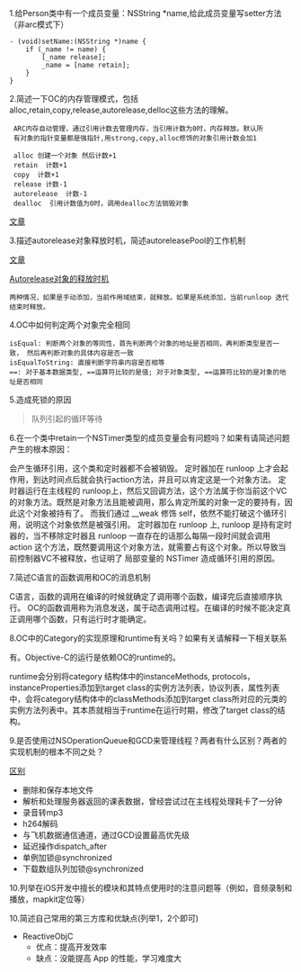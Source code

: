 1.给Person类中有一个成员变量：NSString *name,给此成员变量写setter方法（非arc模式下）

	- (void)setName:(NSString *)name {
	    if (_name != name) {
	        [_name release];
	        _name = [name retain];
	    }
	}
	
2.简述一下OC的内存管理模式，包括alloc,retain,copy,release,autorelease,delloc这些方法的理解。

	 ARC内存自动管理，通过引用计数去管理内存，当引用计数为0时，内存释放。默认所
	 有对象的指针变量都是强指针,用strong,copy,alloc修饰的对象引用计数会加1
	 
	 alloc 创建一个对象 然后计数+1
	 retain  计数+1
	 copy  计数+1
	 release 计数-1
	 autorelease  计数-1
	 dealloc  引用计数值为0时，调用dealloc方法销毁对象
	 
	 
[文章](https://www.jianshu.com/p/48665652e4e4)


3.描述autorelease对象释放时机，简述autoreleasePool的工作机制

[文章](https://blog.sunnyxx.com/2014/10/15/behind-autorelease/)

[Autorelease对象的释放时机](https://www.jianshu.com/p/cfbe4c010dd0)

	两种情况，如果是手动添加，当前作用域结束，就释放。如果是系统添加，当前runloop 迭代结束时释放。
	
4.OC中如何判定两个对象完全相同
	
	isEqual: 判断两个对象的等同性，首先判断两个对象的地址是否相同，再判断类型是否一致， 然后再判断对象的具体内容是否一致
	isEqualToString: 直接判断字符串内容是否相等
	==: 对于基本数据类型, ==运算符比较的是值; 对于对象类型, ==运算符比较的是对象的地址是否相同
	
5.造成死锁的原因

>队列引起的循环等待

6.在一个类中retain一个NSTimer类型的成员变量会有问题吗？如果有请简述问题产生的根本原因：

会产生循环引用，这个类和定时器都不会被销毁。
定时器加在 runloop 上才会起作用，到达时间点后就会执行action方法，并且可以肯定这是一个对象方法。 定时器运行在主线程的
runloop上，然后又回调方法，这个方法属于你当前这个VC的对象方法。既然是对象方法且能被调用，那么肯定所属的对象一定的要持有，因此这个对象被持有了。
而我们通过 __weak 修饰 self，依然不能打破这个循环引用，说明这个对象依然是被强引用。
定时器加在 runloop 上, runloop 是持有定时器的，当不移除定时器且 runloop 一直存在的话那么每隔一段时间就会调用 action 这个方法，既然要调用这个对象方法，就需要占有这个对象。所以导致当前控制器VC不被释放，也证明了 局部变量的 NSTimer 造成循环引用的原因。

7.简述C语言的函数调用和OC的消息机制

C语言，函数的调用在编译的时候就确定了调用哪个函数，编译完后直接顺序执行。
OC的函数调用称为消息发送，属于动态调用过程。在编译的时候不能决定真正调用哪个函数，只有运行时才能确定。

8.OC中的Category的实现原理和runtime有关吗？如果有关请解释一下相关联系

有。Objective-C的运行是依赖OC的runtime的。

runtime会分别将category 结构体中的instanceMethods, protocols，instanceProperties添加到target class的实例方法列表，协议列表，属性列表中，会将category结构体中的classMethods添加到target class所对应的元类的实例方法列表中。其本质就相当于runtime在运行时期，修改了target class的结构。

9.是否使用过NSOperationQueue和GCD来管理线程？两者有什么区别？两者的实现机制的根本不同之处？

[区别](https://www.jianshu.com/p/d09e2638eb27)

* 删除和保存本地文件
* 解析和处理服务器返回的课表数据，曾经尝试过在主线程处理耗卡了一分钟
* 录音转mp3
* h264解码
* 与飞机数据通信通道，通过GCD设置最高优先级
* 延迟操作dispatch_after
* 单例加锁@synchronized
* 下载数组队列加锁@synchronized

10.列举在iOS开发中擅长的模块和其特点使用时的注意问题等（例如，音频录制和播放，mapkit定位等）



10.简述自己常用的第三方库和优缺点(列举1，2个即可)

* ReactiveObjC
  * 优点：提高开发效率
  * 缺点：没能提高 App 的性能，学习难度大